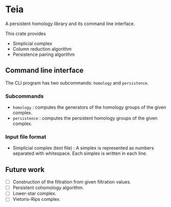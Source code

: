 # Teia

A persistent homology library and its command line interface.

This crate provides

- Simplicial complex
- Column reduction algorithm
- Persistence pairing algorithm

## Command line interface

The CLI program has two subcommands: `homology` and `persistence`.

### Subcommands

- `homology` : computes the generators of the homology groups of the given complex.
- `persistence` : computes the persistent homology groups of the given complex.

### Input file format

- Simplicial complex (text file) : A simplex is represented as numbers separated with whitespace. Each simplex is written in each line.

## Future work

- [ ] Construction of the filtration from given filtration values.
- [ ] Persistent cohomology algorithm.
- [ ] Lower-star complex.
- [ ] Vietoris-Rips complex.
